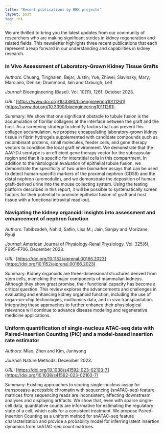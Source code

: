```yaml
---
title: "Recent publications by RBK projects"
layout: post
tag: rbk
---
```


We are thrilled to bring you the latest updates from our community of researchers who are making significant strides in kidney regeneration and related fields. This newsletter highlights three recent publications that each represent a leap forward in our understanding and capabilities in kidney research.

### **In Vivo Assessment of Laboratory-Grown Kidney Tissue Grafts**

*Authors:* Chuang, Tinghsien; Bejar, Justin; Yue, Zhiwei; Slavinsky, Mary; Marciano, Denise; Drummond, Iain and Oxburgh, Leif

*Journal:* Bioengineering (Basel). Vol. 10(11), 1261. October 2023.

*URL:* [https://www.doi.org/10.3390/bioengineering10111261](https://www.doi.org/10.3390/bioengineering10111261)

Summary: We show that one significant obstacle to tubule fusion is the accumulation of fibrillar collagens at the interface between the graft and the host. As a screening strategy to identify factors that can prevent this collagen accumulation, we propose encapsulating laboratory-grown kidney tissue in fibrin hydrogels supplemented with candidate compounds such as recombinant proteins, small molecules, feeder cells, and gene therapy vectors to condition the local graft environment. We demonstrate that the AAV-DJ serotype is an efficient gene therapy vector for the subcapsular region and that it is specific for interstitial cells in this compartment. In addition to the histological evaluation of epithelial tubule fusion, we demonstrate the specificity of two urine biomarker assays that can be used to detect human-specific markers of the proximal nephron (CD59) and the distal nephron (uromodulin), and we demonstrate the deposition of human graft-derived urine into the mouse collecting system. Using the testing platform described in this report, it will be possible to systematically screen factors for their potential to promote epithelial fusion of graft and host tissue with a functional intravital read-out.

### **Navigating the kidney organoid: insights into assessment and enhancement of nephron function**

*Authors:* Tabibzadeh, Nahid; Satlin, Lisa M.; Jain, Sanjay and Morizane, Ryuji

*Journal:* American Journal of Physiology-Renal Physiology. Vol. 325(6), F695–F706. December 2023.

*URL:* [https://doi.org/10.1152/ajprenal.00166.2023](https://doi.org/10.1152/ajprenal.00166.2023)

Summary: Kidney organoids are three-dimensional structures derived from stem cells, mimicking the major components of mammalian kidneys. Although they show great promise, their functional capacity has become a critical question. This review explores the advancements and challenges in evaluating and enhancing kidney organoid function, including the use of organ-on-chip technologies, multiomics data, and in vivo transplantation. Integrating these approaches to further enhance their physiological relevance will continue to advance disease modeling and regenerative medicine applications.

### **Uniform quantification of single-nucleus ATAC-seq data with Paired-Insertion Counting (PIC) and a model-based insertion rate estimator**

*Authors:* Miao, Zhen and Kim, Junhyong

*Journal:* Nature Methods. December 2023.

*URL:* [https://doi.org/10.1038/s41592-023-02103-7](https://doi.org/10.1038/s41592-023-02103-7)

Summary: Existing approaches to scoring single-nucleus assay for transposase-accessible chromatin with sequencing (snATAC-seq) feature matrices from sequencing reads are inconsistent, affecting downstream analyses and displaying artifacts. We show that, even with sparse single-cell data, quantitative counts are informative for estimating the regulatory state of a cell, which calls for a consistent treatment. We propose Paired-Insertion Counting as a uniform method for snATAC-seq feature characterization and provide a probability model for inferring latent insertion dynamics from snATAC-seq count matrices.
